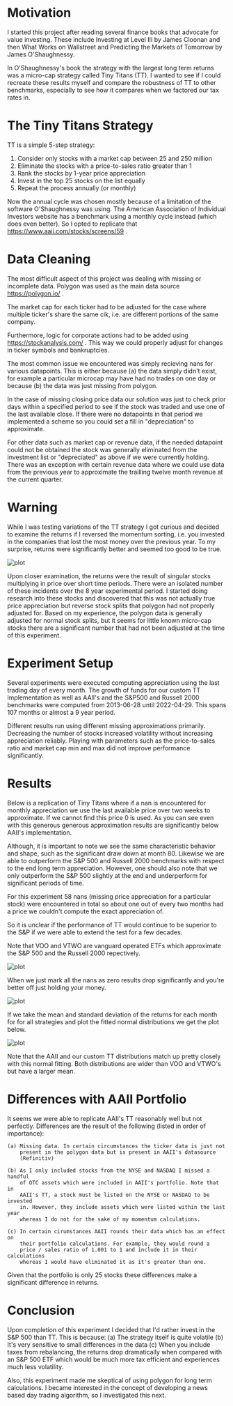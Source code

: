 # Motivation

I started this project after reading several finance books that advocate for 
value investing. These include Investing at Level III by James Cloonan and 
then What Works on Wallstreet and Predicting the Markets of Tomorrow by James 
O'Shaughnessy. 

In O'Shaughnessy's book the strategy with the largest long term returns was a
micro-cap strategy called Tiny Titans (TT). I wanted to see if I could recreate 
these results myself and compare the robustness of TT to other benchmarks,
especially to see how it compares when we factored our tax rates in. 

# The Tiny Titans Strategy

TT is a simple 5-step strategy:

1. Consider only stocks with a market cap between 25 and 250 million
2. Eliminate the stocks with a price-to-sales ratio greater than 1
3. Rank the stocks by 1-year price appreciation
4. Invest in the top 25 stocks on the list equally
5. Repeat the process annually (or monthly)

Now the annual cycle was chosen mostly because of a limitation of the software
O'Shaughnessy was using. The American Association of Individual Investors 
website has a benchmark using a monthly cycle instead (which does even better).
So I opted to replicate that https://www.aaii.com/stocks/screens/59 .

# Data Cleaning

The most difficult aspect of this project was dealing with missing or 
incomplete data. Polygon was used as the main data source https://polygon.io/ .

The market cap for each ticker had to be adjusted for the case where multiple
ticker's share the same cik, i.e. are different portions of the same company.

Furthermore, logic for corporate actions had to be added using 
https://stockanalysis.com/ . This way we could properly adjust for changes in
ticker symbols and bankruptcies. 

The most common issue we encountered was simply recieving nans for various 
datapoints. This is either because (a) the data simply didn't exist, for 
example a particular microcap may have had no trades on one day or because (b)
the data was just missing from polygon.

In the case of missing closing price data our solution was just to check prior
days within a specified period to see if the stock was traded and use one of 
the last available close. If there were no datapoints in that period we 
implemented a scheme so you could set a fill in "depreciation" to approximate.

For other data such as market cap or revenue data, if the needed datapoint 
could not be obtained the stock was generally eliminated from the investment
list or "depreciated" as above if we were currently holding. There was an 
exception with certain revenue data where we could use data from the previous
year to approximate the trailling twelve month revenue at the current quarter.

# Warning

While I was testing variations of the TT strategy I got curious and decided to 
examine the returns if I reversed the momentum sorting, i.e. you invested in
the companies that lost the most money over the previous year. To my surprise,
returns were significantly better and seemed too good to be true.

![plot](./TinyTitans/results/REVERSE_TT_100_stocks_ps_ratio_1_historical_returns_over_time.png)

Upon closer examination, the returns were the result of singular stocks 
multiplying in price over short time periods. There were an isolated number of 
these incidents over the 8 year experimental period. I started doing research 
into these stocks and discovered that this was not actually true price 
appreciation but reverse stock splits that polygon had not properly adjusted 
for. Based on my experience, the polygon data is generally adjusted for normal
stock splits, but it seems for little known micro-cap stocks there are a 
significant number that had not been adjusted at the time of this experiment.

# Experiment Setup

Several experiments were executed computing appreciation using the last trading
day of every month. The growth of funds for our custom TT implementation as 
well as AAII's and the S&P500 and Russell 2000 benchmarks were computed from
2013-06-28 until 2022-04-29. This spans 107 months or almost a 9 year period.

Different results run using different missing approximations primarily. 
Decreasing the number of stocks increased volatility without increasing 
appreciation reliably. Playing with parameters such as the price-to-sales ratio
and market cap min and max did not improve performance significantly. 

# Results

Below is a replication of Tiny Titans where if a nan is encountered for monthly
appreciation we use the last available price over two weeks to approximate. If 
we cannot find this price 0 is used. As you can see even with this generous 
generous approximation results are significantly below AAII's implementation.

Although, it is important to note we see the same characteristic behavior and
shape, such as the significant draw down at month 80. Likewise we are able to
outperform the S&P 500 and Russell 2000 benchmarks with respect to the end long
term appreciation. However, one should also note that we only outperform the 
S&P 500 slightly at the end and underperform for significant periods of time.

For this experiment 58 nans (missing price appreciation for a particular stock)
were encountered in total so about one out of every two months had a price we 
couldn't compute the exact appreciation of.

So it is unclear if the performance of TT would continue to be superior to the 
S&P if we were able to extend the test for a few decades.

Note that VOO and VTWO are vanguard operated ETFs which approximate the S&P 500
and the Russell 2000 repectively. 

![plot](./TinyTitans/results/25_stocks_classic_TT_1_ps_ratio_last_missing_approx_historical_returns_over_time_2022-12-03.png)

When we just mark all the nans as zero results drop significantly and you're 
better off just holding your money.

![plot](./TinyTitans/results/25_stocks_classic_TT_1_ps_ratio_0_missing_approx_historical_returns_over_time_2022-12-03.png)

If we take the mean and standard deviation of the returns for each month for
for all strategies and plot the fitted normal distributions we get the plot 
below. 

![plot](./TinyTitans/results/TT_monthly_roi_vs_VOO_monthly_roi_vs_VTWO_monthly_roi_vs_AAII_monthly_roi.png)

Note that the AAII and our custom TT distributions match up pretty closely with
this normal fitting. Both distributions are wider than VOO and VTWO's but have 
a larger mean. 


# Differences with AAII Portfolio

It seems we were able to replicate AAII's TT reasonably well but not perfectly.
Differences are the result of the following (listed in order of importance):

    (a) Missing data. In certain circumstances the ticker data is just not
        present in the polygon data but is present in AAII's datasource 
        (Refinitiv)

    (b) As I only included stocks from the NYSE and NASDAQ I missed a handful 
        of OTC assets which were included in AAII's portfolio. Note that in 
        AAII's TT, a stock must be listed on the NYSE or NASDAQ to be invested
        in. However, they include assets which were listed within the last year
        whereas I do not for the sake of my momentum calculations.

    (c) In certain cirumstances AAII rounds their data which has an effect on 
        their portfolio calculations. For example, they would round a 
        price / sales ratio of 1.001 to 1 and include it in their calculations
        whereas I would have eliminated it as it's greater than one.

Given that the portfolio is only 25 stocks these differences make a significant
difference in returns. 


# Conclusion

Upon completion of this experiment I decided that I'd rather invest in the S&P
500 than TT. This is because:
    (a) The strategy itself is quite volatile
    (b) It's very sensitive to small differences in the data
    (c) When you include taxes from rebalancing, the returns drop dramatically
        when compared with an S&P 500 ETF which would be much more tax 
        efficient and experiences much less volatility.

Also, this experiment made me skeptical of using polygon for long term 
calculations. I became interested in the concept of developing a news based 
day trading algorithm, so I investigated this next.

